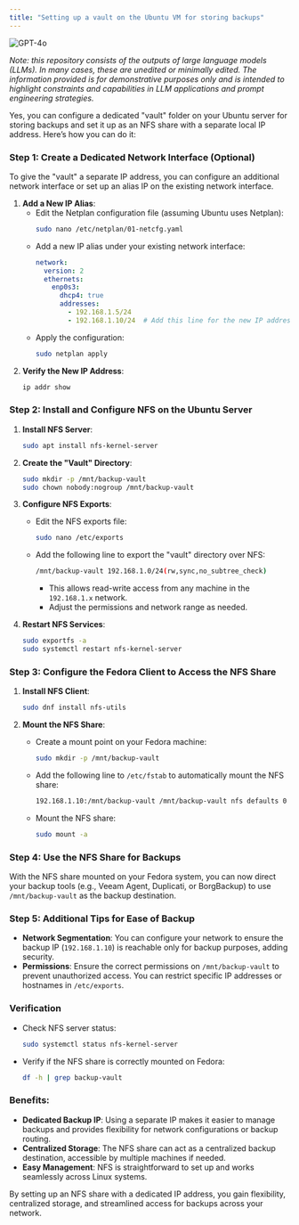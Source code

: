 ```yaml
---
title: "Setting up a vault on the Ubuntu VM for storing backups"
---
```

![GPT-4o](https://img.shields.io/badge/GPT--4o-3333FF?style=for-the-badge&logo=openai&logoColor=white)



*Note: this repository consists of the outputs of large language models (LLMs). In many cases, these are unedited or minimally edited. The information provided is for demonstrative purposes only and is intended to highlight constraints and capabilities in LLM applications and prompt engineering strategies.*


Yes, you can configure a dedicated "vault" folder on your Ubuntu server for storing backups and set it up as an NFS share with a separate local IP address. Here’s how you can do it:

### Step 1: Create a Dedicated Network Interface (Optional)
To give the "vault" a separate IP address, you can configure an additional network interface or set up an alias IP on the existing network interface.

1. **Add a New IP Alias**:
   - Edit the Netplan configuration file (assuming Ubuntu uses Netplan):
     ```bash
     sudo nano /etc/netplan/01-netcfg.yaml
     ```
   - Add a new IP alias under your existing network interface:
     ```yaml
     network:
       version: 2
       ethernets:
         enp0s3:
           dhcp4: true
           addresses:
             - 192.168.1.5/24
             - 192.168.1.10/24  # Add this line for the new IP address
     ```
   - Apply the configuration:
     ```bash
     sudo netplan apply
     ```
2. **Verify the New IP Address**:
   ```bash
   ip addr show
   ```

### Step 2: Install and Configure NFS on the Ubuntu Server
1. **Install NFS Server**:
   ```bash
   sudo apt install nfs-kernel-server
   ```

2. **Create the "Vault" Directory**:
   ```bash
   sudo mkdir -p /mnt/backup-vault
   sudo chown nobody:nogroup /mnt/backup-vault
   ```

3. **Configure NFS Exports**:
   - Edit the NFS exports file:
     ```bash
     sudo nano /etc/exports
     ```
   - Add the following line to export the "vault" directory over NFS:
     ```bash
     /mnt/backup-vault 192.168.1.0/24(rw,sync,no_subtree_check)
     ```
     - This allows read-write access from any machine in the `192.168.1.x` network.
     - Adjust the permissions and network range as needed.

4. **Restart NFS Services**:
   ```bash
   sudo exportfs -a
   sudo systemctl restart nfs-kernel-server
   ```

### Step 3: Configure the Fedora Client to Access the NFS Share
1. **Install NFS Client**:
   ```bash
   sudo dnf install nfs-utils
   ```

2. **Mount the NFS Share**:
   - Create a mount point on your Fedora machine:
     ```bash
     sudo mkdir -p /mnt/backup-vault
     ```
   - Add the following line to `/etc/fstab` to automatically mount the NFS share:
     ```bash
     192.168.1.10:/mnt/backup-vault /mnt/backup-vault nfs defaults 0 0
     ```
   - Mount the NFS share:
     ```bash
     sudo mount -a
     ```

### Step 4: Use the NFS Share for Backups
With the NFS share mounted on your Fedora system, you can now direct your backup tools (e.g., Veeam Agent, Duplicati, or BorgBackup) to use `/mnt/backup-vault` as the backup destination.

### Step 5: Additional Tips for Ease of Backup
- **Network Segmentation**: You can configure your network to ensure the backup IP (`192.168.1.10`) is reachable only for backup purposes, adding security.
- **Permissions**: Ensure the correct permissions on `/mnt/backup-vault` to prevent unauthorized access. You can restrict specific IP addresses or hostnames in `/etc/exports`.

### Verification
- Check NFS server status:
  ```bash
  sudo systemctl status nfs-kernel-server
  ```
- Verify if the NFS share is correctly mounted on Fedora:
  ```bash
  df -h | grep backup-vault
  ```

### Benefits:
- **Dedicated Backup IP**: Using a separate IP makes it easier to manage backups and provides flexibility for network configurations or backup routing.
- **Centralized Storage**: The NFS share can act as a centralized backup destination, accessible by multiple machines if needed.
- **Easy Management**: NFS is straightforward to set up and works seamlessly across Linux systems.

By setting up an NFS share with a dedicated IP address, you gain flexibility, centralized storage, and streamlined access for backups across your network.